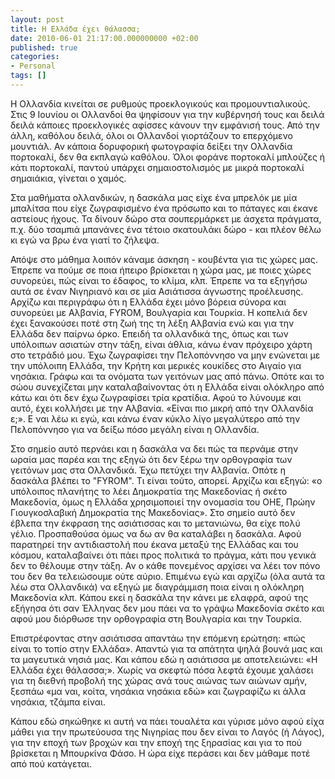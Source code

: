 ```yaml
---
layout: post
title: Η Ελλάδα έχει θάλασσα;
date: 2010-06-01 21:17:00.000000000 +02:00
published: true
categories:
- Personal
tags: []
---
```


Η Ολλανδία κινείται σε ρυθμούς προεκλογικούς και προμουντιαλικούς. Στις 9 Ιουνίου οι Ολλανδοί θα ψηφίσουν για την κυβέρνησή τους και δειλά δειλά κάποιες προεκλογικές αφίσσες κάνουν την εμφάνισή τους. Από την άλλη, καθόλου δειλά, όλοι οι Ολλανδοί γιορτάζουν το επερχόμενο μουντιάλ. Αν κάποια δορυφορική φωτογραφία δείξει την Ολλανδία πορτοκαλί, δεν θα εκπλαγώ καθόλου. Όλοι φοράνε πορτοκαλί μπλούζες ή κάτι πορτοκαλί, παντού υπάρχει σημαιοστολισμός με μικρά πορτοκαλί σημαιάκια, γίνεται ο χαμός.

Στα μαθήματα ολλανδικών, η δασκάλα μας είχε ένα μπρελόκ με μία μπαλίτσα που είχε ζωγραφισμένο ένα πρόσωπο και το πάταγες και έκανε αστείους ήχους. Τα δίνουν δώρο στα σουπερμάρκετ με άσχετα πράγματα, π.χ. δύο τσαμπιά μπανάνες ένα τέτοιο σκατουλάκι δώρο - και πλέον θέλω κι εγώ να βρω ένα γιατί το ζήλεψα.

Απόψε στο μάθημα λοιπόν κάναμε άσκηση - κουβέντα για τις χώρες μας. Έπρεπε να πούμε σε ποια ήπειρο βρίσκεται η χώρα μας, με ποιες χώρες συνορεύει, πώς είναι το έδαφος, το κλίμα, κλπ. Έπρεπε να τα εξηγήσω αυτά σε έναν Νιγηριανό και σε μία Ασιάτισσα άγνωστης προέλευσης. Αρχίζω και περιγράφω ότι η Ελλάδα έχει μόνο βόρεια σύνορα και συνορεύει με Αλβανία, FYROM, Βουλγαρία και Τουρκία. Η κοπελιά δεν έχει ξανακούσει ποτέ στη ζωή της τη λέξη Αλβανία ενώ και για την Ελλάδα δεν παίρνω όρκο. Επειδή τα ολλανδικά της, όπως και των υπόλοιπων ασιατών στην τάξη, είναι άθλια, κάνω έναν πρόχειρο χάρτη στο τετράδιό μου. Έχω ζωγραφίσει την Πελοπόννησο να μην ενώνεται με την υπόλοιπη Ελλάδα, την Κρήτη και μερικές κουκίδες στο Αιγαίο για νησάκια. Γράφω και τα ονόματα των γειτόνων μας από πάνω. Οπότε και το σώου συνεχίζεται μην καταλαβαίνοντας ότι η Ελλάδα είναι ολόκληρο από κάτω και ότι δεν έχω ζωγραφίσει τρία κρατίδια. Αφού το λύνουμε και αυτό, έχει κολλήσει με την Αλβανία. «Είναι πιο μικρή από την Ολλανδία ε;». Ε ναι λέω κι εγώ, και κάνω έναν κύκλο λίγο μεγαλύτερο από την Πελοπόννησο για να δείξω πόσο μεγάλη είναι η Ολλανδία.

Στο σημείο αυτό περνάει και η δασκάλα να δει πώς τα περνάμε στην ωραία μας παρέα και της εξηγώ ότι δεν ξέρω την ορθογραφία των γειτόνων μας στα Ολλανδικά. Έχω πετύχει την Αλβανία. Οπότε η δασκάλα βλέπει το "FYROM". Τι είναι τούτο, απορεί. Αρχίζω και εξηγώ: «ο υπόλοιπος πλανήτης το λέει Δημοκρατία της Μακεδονίας ή σκέτο Μακεδονία, όμως η Ελλάδα χρησιμοποιεί την ονομασία του ΟΗΕ, Πρώην Γιουγκοσλαβική Δημοκρατία της Μακεδονίας». Στο σημείο αυτό δεν έβλεπα την έκφραση της ασιάτισσας και το μετανιώνω, θα είχε πολύ γέλιο. Προσπαθούσα όμως να δω αν θα καταλάβει η δασκάλα. Αφού παρατηρεί την αντιδιαστολή που έκανα μεταξύ της Ελλάδας και του κόσμου, καταλαβαίνει ότι πάει προς πολιτικά το πράγμα, κάτι που γενικά δεν το θέλουμε στην τάξη. Αν ο κάθε πονεμένος αρχίσει να λέει τον πόνο του δεν θα τελειώσουμε ούτε αύριο. Επιμένω εγώ και αρχίζω (όλα αυτά τα λέω στα Ολλανδικά) να εξηγώ με διαγράμμιση ποια είναι η ολόκληρη Μακεδονία κλπ. Κάπου εκεί η δασκάλα την κάνει με ελαφρά, αφού της εξήγησα ότι σαν Έλληνας δεν μου πάει να το γράψω Μακεδονία σκέτο και αφού μου διόρθωσε την ορθογραφία στη Βουλγαρία και την Τουρκία.

Επιστρέφοντας στην ασιάτισσα απαντάω την επόμενη ερώτηση: «πώς είναι το τοπίο στην Ελλάδα». Απαντώ για τα απάτητα ψηλά βουνά μας και τα μαγευτικά νησιά μας. Και κάπου εδώ η ασιάτισσα με αποτελειώνει: «Η Ελλάδα έχει θάλασσα;». Χωρίς να σκεφτώ πόσα λεφτά έχουμε χαλάσει για τη διεθνή προβολή της χώρας ανά τους αιώνας των αιώνων αμήν, ξεσπάω «μα ναι, κοίτα, νησάκια νησάκια εδώ» και ζωγραφίζω κι άλλα νησάκια, τζάμπα είναι.

Κάπου εδώ σηκώθηκε κι αυτή να πάει τουαλέτα και γύρισε μόνο αφού είχα μάθει για την πρωτεύουσα της Νιγηρίας που δεν είναι το Λαγός (ή Λάγος), για την εποχή των βροχών και την εποχή της ξηρασίας και για το πού βρίσκεται η Μπουρκίνα Φάσο. Η ώρα είχε περάσει και δεν μάθαμε ποτέ από πού κατάγεται.
